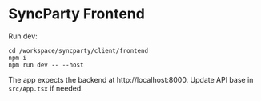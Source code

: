 # SyncParty Frontend

Run dev:

```
cd /workspace/syncparty/client/frontend
npm i
npm run dev -- --host
```

The app expects the backend at http://localhost:8000. Update API base in `src/App.tsx` if needed.
